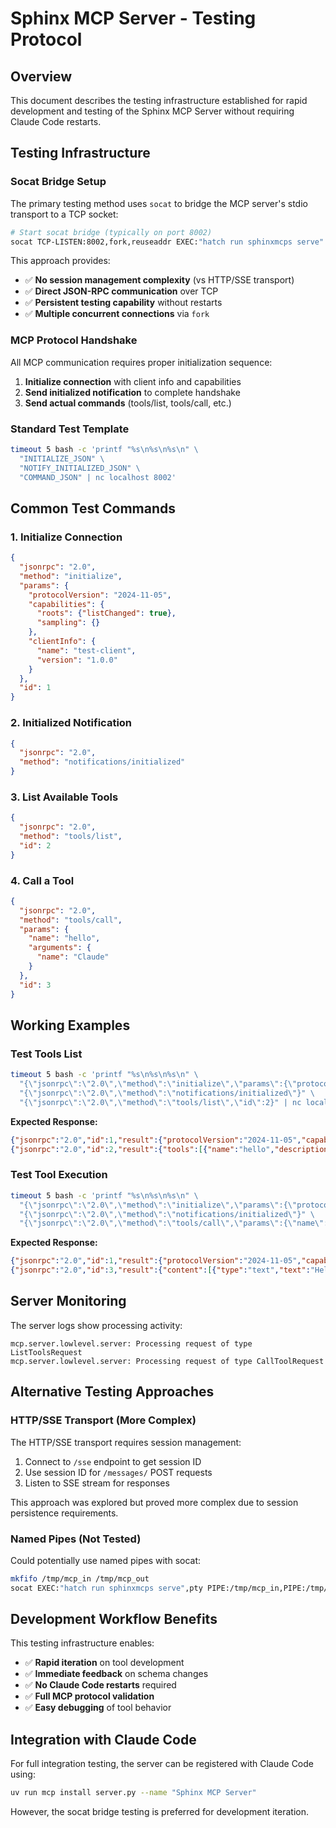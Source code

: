 # Sphinx MCP Server - Testing Protocol

## Overview

This document describes the testing infrastructure established for rapid development and testing of the Sphinx MCP Server without requiring Claude Code restarts.

## Testing Infrastructure

### Socat Bridge Setup

The primary testing method uses `socat` to bridge the MCP server's stdio transport to a TCP socket:

```bash
# Start socat bridge (typically on port 8002)
socat TCP-LISTEN:8002,fork,reuseaddr EXEC:"hatch run sphinxmcps serve"
```

This approach provides:
- ✅ **No session management complexity** (vs HTTP/SSE transport)
- ✅ **Direct JSON-RPC communication** over TCP
- ✅ **Persistent testing capability** without restarts
- ✅ **Multiple concurrent connections** via `fork`

### MCP Protocol Handshake

All MCP communication requires proper initialization sequence:

1. **Initialize connection** with client info and capabilities
2. **Send initialized notification** to complete handshake  
3. **Send actual commands** (tools/list, tools/call, etc.)

### Standard Test Template

```bash
timeout 5 bash -c 'printf "%s\n%s\n%s\n" \
  "INITIALIZE_JSON" \
  "NOTIFY_INITIALIZED_JSON" \
  "COMMAND_JSON" | nc localhost 8002'
```

## Common Test Commands

### 1. Initialize Connection

```json
{
  "jsonrpc": "2.0",
  "method": "initialize", 
  "params": {
    "protocolVersion": "2024-11-05",
    "capabilities": {
      "roots": {"listChanged": true},
      "sampling": {}
    },
    "clientInfo": {
      "name": "test-client", 
      "version": "1.0.0"
    }
  },
  "id": 1
}
```

### 2. Initialized Notification

```json
{
  "jsonrpc": "2.0",
  "method": "notifications/initialized"
}
```

### 3. List Available Tools

```json
{
  "jsonrpc": "2.0",
  "method": "tools/list",
  "id": 2
}
```

### 4. Call a Tool

```json
{
  "jsonrpc": "2.0",
  "method": "tools/call",
  "params": {
    "name": "hello",
    "arguments": {
      "name": "Claude"
    }
  },
  "id": 3
}
```

## Working Examples

### Test Tools List

```bash
timeout 5 bash -c 'printf "%s\n%s\n%s\n" \
  "{\"jsonrpc\":\"2.0\",\"method\":\"initialize\",\"params\":{\"protocolVersion\":\"2024-11-05\",\"capabilities\":{\"roots\":{\"listChanged\":true},\"sampling\":{}},\"clientInfo\":{\"name\":\"test-client\",\"version\":\"1.0.0\"}},\"id\":1}" \
  "{\"jsonrpc\":\"2.0\",\"method\":\"notifications/initialized\"}" \
  "{\"jsonrpc\":\"2.0\",\"method\":\"tools/list\",\"id\":2}" | nc localhost 8002'
```

**Expected Response:**
```json
{"jsonrpc":"2.0","id":1,"result":{"protocolVersion":"2024-11-05","capabilities":{"experimental":{},"prompts":{"listChanged":false},"resources":{"subscribe":false,"listChanged":false},"tools":{"listChanged":false}},"serverInfo":{"name":"Sphinx MCP Server","version":"1.11.0"}}}
{"jsonrpc":"2.0","id":2,"result":{"tools":[{"name":"hello","description":" Says hello with the given name. ","inputSchema":{"properties":{"name":{"default":"World","title":"Name","type":"string"}},"title":"helloArguments","type":"object"},"outputSchema":{"properties":{"result":{"title":"Result","type":"string"}},"required":["result"],"title":"helloOutput","type":"object"}}]}}
```

### Test Tool Execution

```bash
timeout 5 bash -c 'printf "%s\n%s\n%s\n" \
  "{\"jsonrpc\":\"2.0\",\"method\":\"initialize\",\"params\":{\"protocolVersion\":\"2024-11-05\",\"capabilities\":{\"roots\":{\"listChanged\":true},\"sampling\":{}},\"clientInfo\":{\"name\":\"test-client\",\"version\":\"1.0.0\"}},\"id\":1}" \
  "{\"jsonrpc\":\"2.0\",\"method\":\"notifications/initialized\"}" \
  "{\"jsonrpc\":\"2.0\",\"method\":\"tools/call\",\"params\":{\"name\":\"hello\",\"arguments\":{\"name\":\"Claude\"}},\"id\":3}" | nc localhost 8002'
```

**Expected Response:**
```json
{"jsonrpc":"2.0","id":1,"result":{"protocolVersion":"2024-11-05","capabilities":{"experimental":{},"prompts":{"listChanged":false},"resources":{"subscribe":false,"listChanged":false},"tools":{"listChanged":false}},"serverInfo":{"name":"Sphinx MCP Server","version":"1.11.0"}}}
{"jsonrpc":"2.0","id":3,"result":{"content":[{"type":"text","text":"Hello, Claude!"}],"structuredContent":{"result":"Hello, Claude!"},"isError":false}}
```

## Server Monitoring

The server logs show processing activity:
```text
mcp.server.lowlevel.server: Processing request of type ListToolsRequest
mcp.server.lowlevel.server: Processing request of type CallToolRequest
```

## Alternative Testing Approaches

### HTTP/SSE Transport (More Complex)

The HTTP/SSE transport requires session management:
1. Connect to `/sse` endpoint to get session ID
2. Use session ID for `/messages/` POST requests  
3. Listen to SSE stream for responses

This approach was explored but proved more complex due to session persistence requirements.

### Named Pipes (Not Tested)

Could potentially use named pipes with socat:
```bash
mkfifo /tmp/mcp_in /tmp/mcp_out
socat EXEC:"hatch run sphinxmcps serve",pty PIPE:/tmp/mcp_in,PIPE:/tmp/mcp_out
```

## Development Workflow Benefits

This testing infrastructure enables:
- ✅ **Rapid iteration** on tool development
- ✅ **Immediate feedback** on schema changes
- ✅ **No Claude Code restarts** required
- ✅ **Full MCP protocol validation**
- ✅ **Easy debugging** of tool behavior

## Integration with Claude Code

For full integration testing, the server can be registered with Claude Code using:
```bash
uv run mcp install server.py --name "Sphinx MCP Server"
```

However, the socat bridge testing is preferred for development iteration.